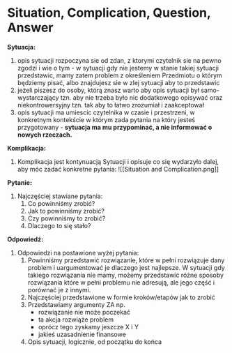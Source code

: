 # Situation, Complication, Question, Answer

**Sytuacja:**
1. opis sytuacji rozpoczyna sie od zdan, z ktorymi czytelnik sie na pewno zgodzi i wie o tym - w sytuacji gdy nie jestemy w stanie takiej sytuacji przedstawic, mamy zatem problem z określeniem Przedmiotu o którym będziemy pisać, albo znajdujesz sie w zlej sytuacji aby to przedstawic
2. jeżeli piszesz do osoby, którą znasz warto aby opis sytuacji był samo-wystarczający tzn. aby nie trzeba było nic dodatkowego opisywać oraz niekontrowersyjny tzn. tak aby to łatwo zrozumiał i zaakceptował
3. opis sytuacji ma umiescic czytelnika w czasie i przestrzeni, w konkretnym kontekście w którym zada pytania na który jesteś przygotowany - **sytuacja ma mu przypominać, a nie informować o nowych rzeczach.**

**Komplikacja:**
1. Komplikacja jest kontynuacją Sytuacji i opisuje co się wydarzyło dalej, aby móc zadać konkretne pytania:
![[Situation and Complication.png]]

**Pytanie:**
1. Najczęściej stawiane pytania:
	1. Co powinniśmy zrobić?
	2. Jak to powinniśmy zrobić?
	3. Czy powinniśmy to zrobić?
	4. Dlaczego to się stało?

**Odpowiedź:**
1. Odpowiedzi na postawione wyżej pytania:
	1. Powinniśmy przedstawić rozwiązanie, które w pełni rozwiązuje dany problem i uargumentować je dlaczego jest najlepsze. 
	   W sytuacji gdy takiego rozwiązania nie mamy, możemy przedstawić różne sposoby rozwiązania które w pełni problemu nie adresują, ale jego część i porównać je z innymi. 
	2. Najczęściej przedstawione w formie kroków/etapów jak to zrobić
	3. Przedstawiamy argumenty ZA np. 
	   - rozwiązanie nie może poczekać
	   - ta akcja rozwiąże problem
	   - oprócz tego zyskamy jeszcze X i Y
	   - jakieś uzasadnienie finansowe
	4. Opis sytuacji, logicznie, od początku do końca